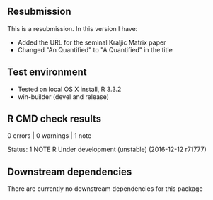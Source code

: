 ## Resubmission
This is a resubmission. In this version I have:

* Added the URL for the seminal Kraljic Matrix paper
* Changed "An Quantified" to "A Quantified" in the title


## Test environment
* Tested on local OS X install, R 3.3.2
* win-builder (devel and release)


## R CMD check results
0 errors | 0 warnings | 1 note

Status: 1 NOTE
R Under development (unstable) (2016-12-12 r71777)

## Downstream dependencies
There are currently no downstream dependencies for this package
